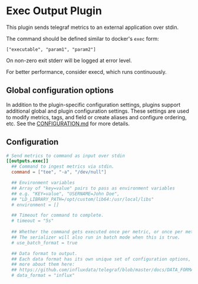 # Exec Output Plugin

This plugin sends telegraf metrics to an external application over stdin.

The command should be defined similar to docker's `exec` form:

```text
["executable", "param1", "param2"]
```

On non-zero exit stderr will be logged at error level.

For better performance, consider execd, which runs continuously.

## Global configuration options <!-- @/docs/includes/plugin_config.md -->

In addition to the plugin-specific configuration settings, plugins support
additional global and plugin configuration settings. These settings are used to
modify metrics, tags, and field or create aliases and configure ordering, etc.
See the [CONFIGURATION.md][CONFIGURATION.md] for more details.

[CONFIGURATION.md]: ../../../docs/CONFIGURATION.md#plugins

## Configuration

```toml @sample.conf
# Send metrics to command as input over stdin
[[outputs.exec]]
  ## Command to ingest metrics via stdin.
  command = ["tee", "-a", "/dev/null"]

  ## Environment variables
  ## Array of "key=value" pairs to pass as environment variables
  ## e.g. "KEY=value", "USERNAME=John Doe",
  ## "LD_LIBRARY_PATH=/opt/custom/lib64:/usr/local/libs"
  # environment = []

  ## Timeout for command to complete.
  # timeout = "5s"
  
  ## Whether the command gets executed once per metric, or once per metric batch
  ## The serializer will also run in batch mode when this is true.
  # use_batch_format = true

  ## Data format to output.
  ## Each data format has its own unique set of configuration options, read
  ## more about them here:
  ## https://github.com/influxdata/telegraf/blob/master/docs/DATA_FORMATS_OUTPUT.md
  # data_format = "influx"
```
